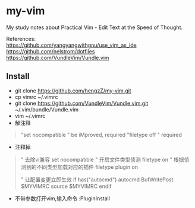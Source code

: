 # my-vim

My study notes about Practical Vim - Edit Text at the Speed of Thought.

References:  </br>
	https://github.com/yangyangwithgnu/use_vim_as_ide</br>
	https://github.com/nelstrom/dotfiles</br>
	https://github.com/VundleVim/Vundle.vim</br>
## Install ##
* git clone https://github.com/hengzZ/my-vim.git
* cp vimrc ~/.vimrc
* git clone https://github.com/VundleVim/Vundle.vim.git ~/.vim/bundle/Vundle.vim
* vim ~/.vimrc
* 解注释 
> "set nocompatible              " be iMproved, required
> "filetype off                  " required
* 注释掉
> " 去除vi兼容
> set nocompatible
> " 开启文件类型侦测
> filetype on
> " 根据侦测到的不同类型加载对应的插件
> filetype plugin on
> 
> " 让配置变更立即生效
> if has("autocmd")
> 	autocmd BufWritePost $MYVIMRC source $MYVIMRC
> endif
* 不带参数打开vim,输入命令 :PluginInstall

